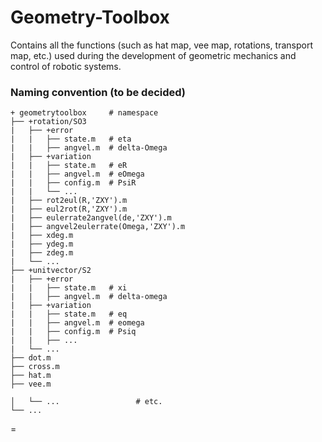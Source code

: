 # Geometry-Toolbox
Contains all the functions (such as hat map, vee map, rotations, transport map, etc.) used during the development of geometric mechanics and control of robotic systems. 

### Naming convention (to be decided)

    + geometrytoolbox     # namespace
    ├── +rotation/SO3
    |   ├── +error
    |   |   ├── state.m   # eta
    |   |   ├── angvel.m  # delta-Omega
    |   ├── +variation
    |   |   ├── state.m   # eR
    |   |   ├── angvel.m  # eOmega
    |   |   ├── config.m  # PsiR
    |   |   └── ...    
    |   ├── rot2eul(R,'ZXY').m
    |   ├── eul2rot(R,'ZXY').m
    |   ├── eulerrate2angvel(de,'ZXY').m
    |   ├── angvel2eulerrate(Omega,'ZXY').m
    |   ├── xdeg.m
    |   ├── ydeg.m
    |   ├── zdeg.m
    |   └── ...    
    ├── +unitvector/S2
    |   ├── +error
    |   |   ├── state.m   # xi
    |   |   ├── angvel.m  # delta-omega
    |   ├── +variation
    |   |   ├── state.m   # eq
    |   |   ├── angvel.m  # eomega
    |   |   ├── config.m  # Psiq
    |   |   ├── ...
    |   └── ...   
    ├── dot.m
    ├── cross.m
    ├── hat.m
    ├── vee.m
    
    │   └── ...                 # etc.
    └── ...

=
      
